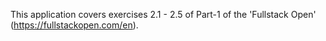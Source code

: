 This application covers exercises 2.1 - 2.5 of Part-1 of the 'Fullstack Open' (https://fullstackopen.com/en).